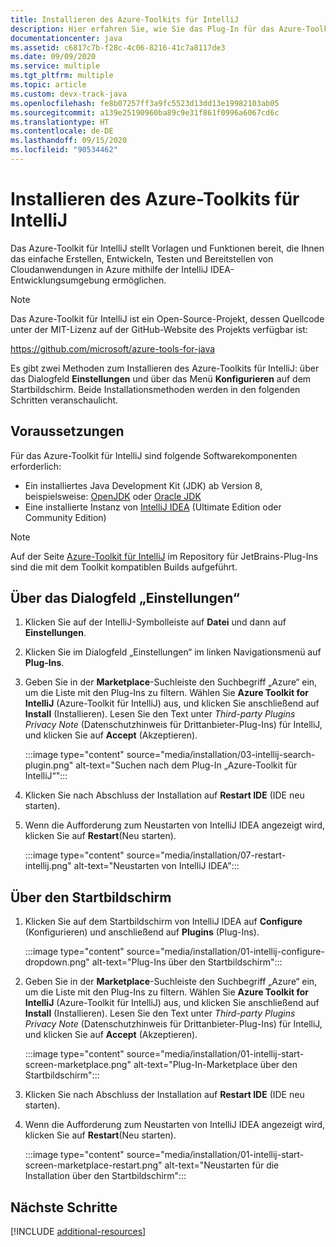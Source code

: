 ```yaml
---
title: Installieren des Azure-Toolkits für IntelliJ
description: Hier erfahren Sie, wie Sie das Plug-In für das Azure-Toolkit für IntelliJ installieren, um in Azure Cloudanwendungen zu erstellen und bereitzustellen.
documentationcenter: java
ms.assetid: c6817c7b-f28c-4c06-8216-41c7a8117de3
ms.date: 09/09/2020
ms.service: multiple
ms.tgt_pltfrm: multiple
ms.topic: article
ms.custom: devx-track-java
ms.openlocfilehash: fe8b07257ff3a9fc5523d13dd13e19982103ab05
ms.sourcegitcommit: a139e25190960ba89c9e31f861f0996a6067cd6c
ms.translationtype: HT
ms.contentlocale: de-DE
ms.lasthandoff: 09/15/2020
ms.locfileid: "90534462"
---
```

# <a name="installing-the-azure-toolkit-for-intellij"></a>Installieren des Azure-Toolkits für IntelliJ

Das Azure-Toolkit für IntelliJ stellt Vorlagen und Funktionen bereit, die Ihnen das einfache Erstellen, Entwickeln, Testen und Bereitstellen von Cloudanwendungen in Azure mithilfe der IntelliJ IDEA-Entwicklungsumgebung ermöglichen.

> [!NOTE] 
> 
> Das Azure-Toolkit für IntelliJ ist ein Open-Source-Projekt, dessen Quellcode unter der MIT-Lizenz auf der GitHub-Website des Projekts verfügbar ist: 
> 
> <https://github.com/microsoft/azure-tools-for-java> 
> 

Es gibt zwei Methoden zum Installieren des Azure-Toolkits für IntelliJ: über das Dialogfeld **Einstellungen** und über das Menü **Konfigurieren** auf dem Startbildschirm. Beide Installationsmethoden werden in den folgenden Schritten veranschaulicht.

## <a name="prerequisites"></a>Voraussetzungen

Für das Azure-Toolkit für IntelliJ sind folgende Softwarekomponenten erforderlich:

* Ein installiertes Java Development Kit (JDK) ab Version 8, beispielsweise: [OpenJDK](https://openjdk.java.net/) oder [Oracle JDK](https://www.oracle.com/technetwork/java/javase/downloads/index.html)
* Eine installierte Instanz von [IntelliJ IDEA](https://www.jetbrains.com/idea/download/) (Ultimate Edition oder Community Edition)

> [!NOTE]
> 
> Auf der Seite [Azure-Toolkit für IntelliJ](https://plugins.jetbrains.com/plugin/8053) im Repository für JetBrains-Plug-Ins sind die mit dem Toolkit kompatiblen Builds aufgeführt.
> 

<!--
> [!IMPORTANT]
> 
> If you are using the Azure Toolkit for IntelliJ on Windows, the toolkit requires installing the Azure SDK 2.9.6 or later in order to use the Azure emulator. You have two options for installing the Azure SDK:
> 
> * You can download and install the Azure SDK by using the [Web Platform Installer (WebPI)](https://go.microsoft.com/fwlink/?LinkID=252838).
> * If you do not have the Azure SDK installed when you create your first Azure deployment project, you will be prompted to automatically download install the requisite version of the Azure SDK.
> 
> Note that the Azure SDK is only required on Windows.
> 
-->


## <a name="from-the-settings-dialog-box"></a>Über das Dialogfeld „Einstellungen“

1. Klicken Sie auf der IntelliJ-Symbolleiste auf **Datei** und dann auf **Einstellungen**.

1. Klicken Sie im Dialogfeld „Einstellungen“ im linken Navigationsmenü auf **Plug-Ins**.

1. Geben Sie in der **Marketplace**-Suchleiste den Suchbegriff „Azure“ ein, um die Liste mit den Plug-Ins zu filtern. Wählen Sie **Azure Toolkit for IntelliJ** (Azure-Toolkit für IntelliJ) aus, und klicken Sie anschließend auf **Install** (Installieren). Lesen Sie den Text unter *Third-party Plugins Privacy Note* (Datenschutzhinweis für Drittanbieter-Plug-Ins) für IntelliJ, und klicken Sie auf **Accept** (Akzeptieren).

   :::image type="content" source="media/installation/03-intellij-search-plugin.png" alt-text="Suchen nach dem Plug-In „Azure-Toolkit für IntelliJ“"::: 

1. Klicken Sie nach Abschluss der Installation auf **Restart IDE** (IDE neu starten).

1. Wenn die Aufforderung zum Neustarten von IntelliJ IDEA angezeigt wird, klicken Sie auf **Restart**(Neu starten).
   
   :::image type="content" source="media/installation/07-restart-intellij.png" alt-text="Neustarten von IntelliJ IDEA"::: 

## <a name="from-the-start-screen"></a>Über den Startbildschirm

1. Klicken Sie auf dem Startbildschirm von IntelliJ IDEA auf **Configure** (Konfigurieren) und anschließend auf **Plugins** (Plug-Ins).

   :::image type="content" source="media/installation/01-intellij-configure-dropdown.png" alt-text="Plug-Ins über den Startbildschirm"::: 

1. Geben Sie in der **Marketplace**-Suchleiste den Suchbegriff „Azure“ ein, um die Liste mit den Plug-Ins zu filtern. Wählen Sie **Azure Toolkit for IntelliJ** (Azure-Toolkit für IntelliJ) aus, und klicken Sie anschließend auf **Install** (Installieren). Lesen Sie den Text unter *Third-party Plugins Privacy Note* (Datenschutzhinweis für Drittanbieter-Plug-Ins) für IntelliJ, und klicken Sie auf **Accept** (Akzeptieren).

   :::image type="content" source="media/installation/01-intellij-start-screen-marketplace.png" alt-text="Plug-In-Marketplace über den Startbildschirm":::

1. Klicken Sie nach Abschluss der Installation auf **Restart IDE** (IDE neu starten).

1. Wenn die Aufforderung zum Neustarten von IntelliJ IDEA angezeigt wird, klicken Sie auf **Restart**(Neu starten).
   
   :::image type="content" source="media/installation/01-intellij-start-screen-marketplace-restart.png" alt-text="Neustarten für die Installation über den Startbildschirm":::

## <a name="next-steps"></a>Nächste Schritte

[!INCLUDE [additional-resources](includes/additional-resources.md)]


